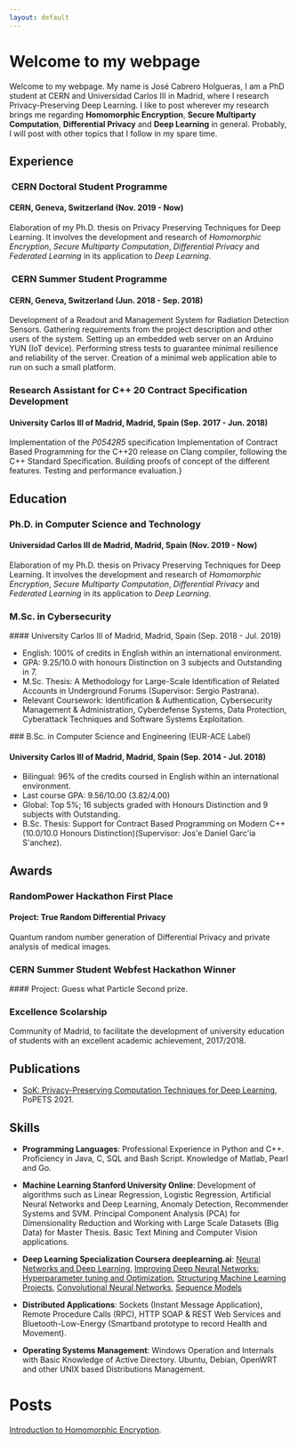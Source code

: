 ```yaml
---
layout: default
---
```


# Welcome to my webpage

Welcome to my webpage. My name is José Cabrero Holgueras, I am a PhD student at CERN and Universidad Carlos III in Madrid, where I research Privacy-Preserving Deep Learning. I like to post wherever my research brings me regarding **Homomorphic Encryption**, **Secure Multiparty Computation**, **Differential Privacy** and **Deep Learning** in general. Probably, I will post with other topics that I follow in my spare time.

## Experience

###  CERN Doctoral Student Programme 
#### CERN, Geneva, Switzerland (Nov. 2019 - Now)
Elaboration of my Ph.D. thesis on Privacy Preserving Techniques for Deep Learning. It involves the development and research of *Homomorphic Encryption*, *Secure Multiparty Computation*, *Differential Privacy* and *Federated Learning* in its application to *Deep Learning*.

###  CERN Summer Student Programme
#### CERN, Geneva, Switzerland (Jun. 2018 - Sep. 2018)
Development of a Readout and Management System for Radiation Detection Sensors. Gathering requirements from the project description and other users of the system. Setting up an
embedded web server on an Arduino YUN (IoT device). Performing stress tests to guarantee minimal resilience and reliability of the server. Creation of a minimal web application able to run on such a small platform.

### Research Assistant for C++ 20 Contract Specification Development
#### University Carlos III of Madrid, Madrid, Spain (Sep. 2017 - Jun. 2018)
Implementation of the *P0542R5* specification Implementation of Contract Based Programming for the C++20 release on Clang compiler, following the C++ Standard Specification. Building proofs of concept of the different features. Testing and performance evaluation.}


## Education
### Ph.D. in Computer Science and Technology
#### Universidad Carlos III de Madrid, Madrid, Spain (Nov. 2019 - Now)
Elaboration of my Ph.D. thesis on Privacy Preserving Techniques for Deep Learning. It involves the development and research of *Homomorphic Encryption*, *Secure Multiparty Computation*, *Differential Privacy* and *Federated Learning* in its application to *Deep Learning*.

### M.Sc. in Cybersecurity

#### University Carlos III of Madrid, Madrid, Spain (Sep. 2018 - Jul. 2019)
* English: 100\% of credits in English within an international environment.
* GPA: 9.25/10.0 with honours Distinction on 3 subjects and Outstanding in 7.
* M.Sc. Thesis: A Methodology for Large-Scale Identification of Related Accounts in Underground Forums (Supervisor: Sergio Pastrana).
* Relevant Coursework: Identification & Authentication, Cybersecurity Management & Administration, Cyberdefense Systems, Data Protection, Cyberattack Techniques and Software Systems Exploitation.


### B.Sc. in Computer Science and Engineering (EUR-ACE Label)

#### University Carlos III of Madrid, Madrid, Spain (Sep. 2014 - Jul. 2018)
* Bilingual: 96\% of the credits coursed in English within an international environment.
* Last course GPA: 9.56/10.00 (3.82/4.00)
* Global: Top 5\%; 16 subjects graded with Honours Distinction and 9 subjects with Outstanding.
* B.Sc. Thesis: Support for Contract Based Programming on Modern C++ (10.0/10.0 Honours Distinction)(Supervisor: Jos\'e Daniel Garc\'ia S\'anchez).

## Awards

### RandomPower Hackathon First Place

#### Project: True Random Differential Privacy
Quantum random number generation of Differential Privacy and private analysis of medical images.

### CERN Summer Student Webfest Hackathon Winner

#### Project: Guess what Particle
Second prize.

### Excellence Scolarship
Community of Madrid, to facilitate the development of university education of students with an excellent academic achievement, 2017/2018.


## Publications 

* [SoK: Privacy-Preserving Computation Techniques for Deep Learning](https://petsymposium.org/2021/files/papers/issue4/popets-2021-0064.pdf), PoPETS 2021.

## Skills

* **Programming Languages**: Professional Experience in Python and C++. Proficiency in Java, C, SQL and Bash Script. Knowledge of Matlab, Pearl and Go.

* **Machine Learning Stanford University Online**: Development of algorithms such as Linear Regression, Logistic Regression, Artificial Neural Networks and Deep Learning, Anomaly Detection, Recommender Systems and SVM. Principal Component Analysis (PCA) for Dimensionality Reduction and Working with Large Scale Datasets (Big Data) for Master Thesis. Basic Text Mining and Computer Vision applications.

* **Deep Learning Specialization Coursera deeplearning.ai**: [Neural Networks and Deep Learning](https://coursera.org/share/d78e97d372df69f63e2e3df0598e03fd), [Improving Deep Neural Networks: Hyperparameter tuning and Optimization](https://coursera.org/share/23a97a3788f6e1b6f815ecd2137a0bb2), [Structuring Machine Learning Projects](https://coursera.org/share/1d39ff31c831f2429dc7ae5fa605d97c), [Convolutional Neural Networks](https://coursera.org/share/dabd48970dcdc76eced6a0ed823aa541), [Sequence Models](https://coursera.org/share/2fd07291efc067adbe49ed3cd3662da3)

* **Distributed Applications**: Sockets (Instant Message Application), Remote Procedure Calls (RPC), HTTP SOAP \& REST Web Services and Bluetooth-Low-Energy (Smartband prototype to record Health and Movement).

* **Operating Systems Management**: Windows Operation and Internals with Basic Knowledge of Active Directory. Ubuntu, Debian, OpenWRT and other UNIX based Distributions Management. 

# Posts 

[Introduction to Homomorphic Encryption](./posts/introduction_to_he.md).


